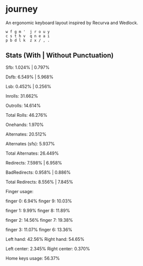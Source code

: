 # journey
An ergonomic keyboard layout inspired by Recurva and Wedlock.

```
w f g m '  j r o u y
c s t h v  q n e a i
p b d l k  z x / , .
```

## Stats (With | Without Punctuation)

Sfb:  1.024% | 0.797%

Dsfb: 6.549% | 5.968%

Lsb:  0.452% | 0.256%

Inrolls: 31.662%

Outrolls: 14.614%

Total Rolls: 46.276%


Onehands: 1.970%


Alternates: 20.512%

Alternates (sfs): 5.937%

Total Alternates: 26.449%

Redirects: 7.598% | 6.958%

BadRedirects: 0.958% | 0.886%

Total Redirects: 8.556% | 7.845%


Finger usage:

finger 0:	6.94%	  finger 9:	10.03%

finger 1:	9.99%	  finger 8:	11.89%

finger 2:	14.56%	finger 7:	19.38%

finger 3:	11.07%	finger 6:	13.36%


Left hand: 42.56%	  Right hand: 54.65%

Left center: 2.345%	Right center: 0.370%

Home keys usage: 56.37%

